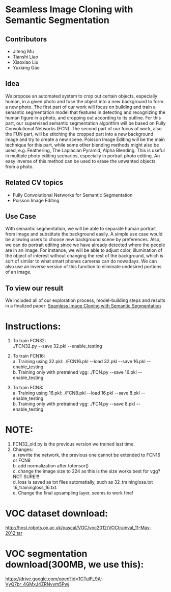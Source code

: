 # Seamless Image Cloning with Semantic Segmentation

## Contributors
* Jiteng Mu
* Tianshi Liao
* Xiaoxiao Liu
* Yuxiang Gao

## Idea
We propose an automated system to crop out certain objects, especially human, in a given photo and fuse the object into a new background to form a new photo. The first part of our work will focus on building and train a semantic segmentation model that features in detecting and recognizing the human figure in a photo, and cropping out according to its outline. For this part, our supervised semantic segmentation algorithm will be based on Fully Convolutional Networks (FCN). The second part of our focus of work, also the FUN part, will be stitching the cropped part into a new background image and try to create a new scene. Poisson Image Editing will be the main technique for this part, while some other blending methods might also be used, e.g. Feathering, The Laplacian Pyramid, Alpha Blending. This is useful in multiple photo editing scenarios, especially in portrait photo editing. An easy inverse of this method can be used to erase the unwanted objects from a photo.

## Related CV topics
* Fully Convolutional Networks for Semantic Segmentation
* Poisson Image Editing

## Use Case	
With semantic segmentation, we will be able to separate human portrait from image and substitute the background easily. A simple use case would be allowing users to choose new background scene by preferences. Also, we can do portrait editing since we have already detected where the people are in an image. For instance, we will be able to adjust color, illumination of the object of interest without changing the rest of the background, which is sort of similar to what smart phones cameras can do nowadays. We can also use an inverse version of this function to eliminate undesired portions of an image.

## To view our result
We included all of our exploration process, model-building steps and results in a finalized paper: [Seamless Image Cloning with Semantic Segmentation](./Seamless%20Imag%20Cloning%20wit%20Semantic%20Segmentation.pdf)

# Instructions:  <br />
1. To train FCN32:<br />
                                          ./FCN32.py --save 32.pkl --enable_testing<br />

2. To train FCN16:  <br />
a. Training using 32.pkl:                 ./FCN16.pkl --load 32.pkl --save 16.pkl --enable_testing<br />
b. Training only with pretrained vgg:     ./FCN.py --save 16.pkl --enable_testing<br />

3. To train FCN8:  <br />
a. Training using 16.pkl:                  ./FCN8.pkl --load 16.pkl --save 8.pkl --enable_testing<br />
b. Training only with pretrained vgg:      ./FCN.py --save 8.pkl --enable_testing<br />


# NOTE: 
1. FCN32_old.py is the previous version we trained last time.<br />
2. Changes:<br />
a. rewrite the network, the previous one cannot be extended to FCN16 or FCN8<br />
b. add normalization after totensor()<br />
c. change the image size to 224 as this is the size works best for vgg? NOT SURE!!!<br />
d. loss is saved as txt files automatially, such as 32_trainingloss.txt 16_trainingloss_16.txt.<br />
e. Change the final upsampling layer, seems to work fine!

		
# VOC dataset download:		
 http://host.robots.ox.ac.uk/pascal/VOC/voc2012/VOCtrainval_11-May-2012.tar	
 
# VOC segmentation download(300MB, we use this):
 https://drive.google.com/open?id=1CTulFL9A-VyQ7br_4GMxJ4ZRNvym5Pwj
